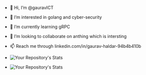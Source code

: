 - 👋 Hi, I’m @gauravICT
- 👀 I’m interested in golang and cyber-security
- 🌱 I’m currently learning gRPC
- 💞️ I’m looking to collaborate on anthing which is intersting
- 📫 Reach me through linkedin.com/in/gaurav-haldar-94b4b410b

- ![Your Repository's Stats](https://github-readme-stats.vercel.app/api?username=gauravICT&show_icons=true)

- ![Your Repository's Stats](https://github-readme-stats.vercel.app/api/top-langs/?username=gauravICT&theme=blue-green)

<!---
gauravICT/gauravICT is a ✨ special ✨ repository because its `README.md` (this file) appears on your GitHub profile.
You can click the Preview link to take a look at your changes.
--->
